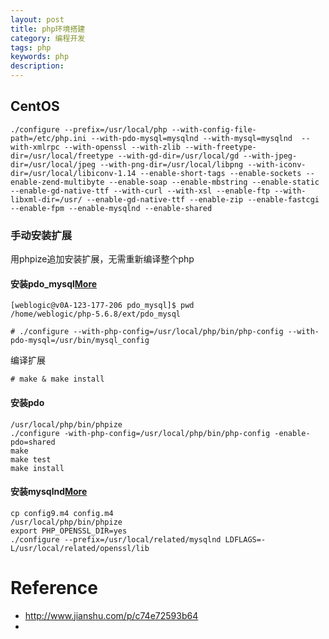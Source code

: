 ```yaml
---
layout: post
title: php环境搭建
category: 编程开发
tags: php
keywords: php
description: 
---
```


## CentOS

```
./configure --prefix=/usr/local/php --with-config-file-path=/etc/php.ini --with-pdo-mysql=mysqlnd --with-mysql=mysqlnd  --with-xmlrpc --with-openssl --with-zlib --with-freetype-dir=/usr/local/freetype --with-gd-dir=/usr/local/gd --with-jpeg-dir=/usr/local/jpeg --with-png-dir=/usr/local/libpng --with-iconv-dir=/usr/local/libiconv-1.14 --enable-short-tags --enable-sockets --enable-zend-multibyte --enable-soap --enable-mbstring --enable-static --enable-gd-native-ttf --with-curl --with-xsl --enable-ftp --with-libxml-dir=/usr/ --enable-gd-native-ttf --enable-zip --enable-fastcgi --enable-fpm --enable-mysqlnd --enable-shared
```

### 手动安装扩展

用phpize追加安装扩展，无需重新编译整个php

#### 安装pdo_mysql[More](http://www.luckybird.me/php%E5%AE%89%E8%A3%85pdo_mysql%E6%89%A9%E5%B1%95.html)

```
[weblogic@v0A-123-177-206 pdo_mysql]$ pwd
/home/weblogic/php-5.6.8/ext/pdo_mysql
```

```
# ./configure --with-php-config=/usr/local/php/bin/php-config --with-pdo-mysql=/usr/bin/mysql_config
```

编译扩展

```
# make & make install
```

#### 安装pdo

```
/usr/local/php/bin/phpize
./configure -with-php-config=/usr/local/php/bin/php-config -enable-pdo=shared
make
make test
make install
```

#### 安装mysqlnd[More](http://blog.csdn.net/youcijibi/article/details/77002714)

```
cp config9.m4 config.m4
/usr/local/php/bin/phpize
export PHP_OPENSSL_DIR=yes
./configure --prefix=/usr/local/related/mysqlnd LDFLAGS=-L/usr/local/related/openssl/lib
```

# Reference

* <http://www.jianshu.com/p/c74e72593b64>
* 

